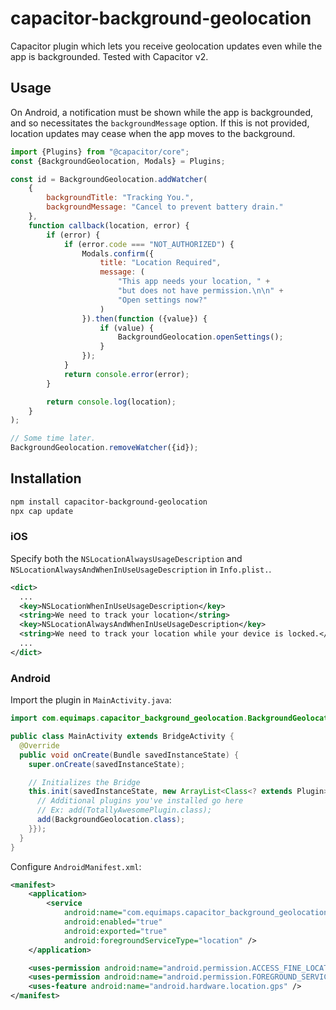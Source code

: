 # capacitor-background-geolocation
Capacitor plugin which lets you receive geolocation updates even while the app is backgrounded.
Tested with Capacitor v2.

## Usage

On Android, a notification must be shown while the app is backgrounded, and so necessitates the `backgroundMessage` option. If this is not provided, location updates may cease when the app moves to the background.

```javascript
import {Plugins} from "@capacitor/core";
const {BackgroundGeolocation, Modals} = Plugins;

const id = BackgroundGeolocation.addWatcher(
    {
        backgroundTitle: "Tracking You.",
        backgroundMessage: "Cancel to prevent battery drain."
    },
    function callback(location, error) {
        if (error) {
            if (error.code === "NOT_AUTHORIZED") {
                Modals.confirm({
                    title: "Location Required",
                    message: (
                        "This app needs your location, " +
                        "but does not have permission.\n\n" +
                        "Open settings now?"
                    )
                }).then(function ({value}) {
                    if (value) {
                        BackgroundGeolocation.openSettings();
                    }
                });
            }
            return console.error(error);
        }

        return console.log(location);
    }
);

// Some time later.
BackgroundGeolocation.removeWatcher({id});
```

## Installation
```sh
npm install capacitor-background-geolocation
npx cap update
```

### iOS
Specify both the `NSLocationAlwaysUsageDescription` and `NSLocationAlwaysAndWhenInUseUsageDescription` in `Info.plist.`.

```xml
<dict>
  ...
  <key>NSLocationWhenInUseUsageDescription</key>
  <string>We need to track your location</string>
  <key>NSLocationAlwaysAndWhenInUseUsageDescription</key>
  <string>We need to track your location while your device is locked.</string>
  ...
</dict>
```

### Android
Import the plugin in `MainActivity.java`:

```java
import com.equimaps.capacitor_background_geolocation.BackgroundGeolocation;

public class MainActivity extends BridgeActivity {
  @Override
  public void onCreate(Bundle savedInstanceState) {
    super.onCreate(savedInstanceState);

    // Initializes the Bridge
    this.init(savedInstanceState, new ArrayList<Class<? extends Plugin>>() {{
      // Additional plugins you've installed go here
      // Ex: add(TotallyAwesomePlugin.class);
      add(BackgroundGeolocation.class);
    }});
  }
}
```

Configure `AndroidManifest.xml`:
```xml
<manifest>
    <application>
        <service
            android:name="com.equimaps.capacitor_background_geolocation.BackgroundGeolocationService"
            android:enabled="true"
            android:exported="true"
            android:foregroundServiceType="location" />
    </application>

    <uses-permission android:name="android.permission.ACCESS_FINE_LOCATION" />
    <uses-permission android:name="android.permission.FOREGROUND_SERVICE" />
    <uses-feature android:name="android.hardware.location.gps" />
</manifest>
```
